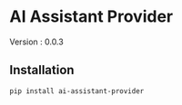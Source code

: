 # AI Assistant Provider

Version : 0.0.3
## Installation

```bash
pip install ai-assistant-provider
```

